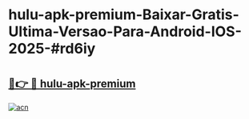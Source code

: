 # hulu-apk-premium-Baixar-Gratis-Ultima-Versao-Para-Android-IOS-2025-#rd6iy

# <h2><a href="https://ainizakaria.my?title=hulu-apk-premium&ref=22M">🔗👉 🔴 hulu-apk-premium</a></h2>

[![acn](https://github.com/user-attachments/assets/0f9c940e-d8b0-45ae-aac7-cd30a18b3e1c)](https://ainizakaria.my?title=hulu-apk-premium&ref=22M)

